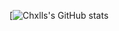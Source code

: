 [![Chxlls's GitHub stats](https://github-readme-stats.vercel.app/api?username=chxlls&theme=dark&show_icons=true)
